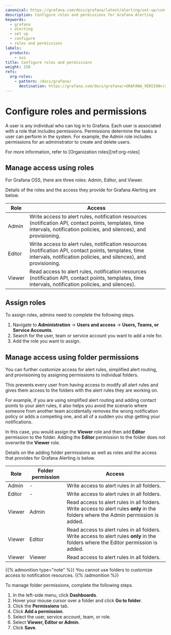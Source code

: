 ```yaml
---
canonical: https://grafana.com/docs/grafana/latest/alerting/set-up/configure-roles/
description: Configure roles and permissions for Grafana Alerting
keywords:
  - grafana
  - alerting
  - set up
  - configure
  - roles and permissions
labels:
  products:
    - oss
title: Configure roles and permissions
weight: 150
refs:
  org-roles:
    - pattern: /docs/grafana/
      destination: https://grafana.com/docs/grafana/<GRAFANA_VERSION>/administration/roles-and-permissions#organization-roles
---
```


# Configure roles and permissions

A user is any individual who can log in to Grafana. Each user is associated with a role that includes permissions. Permissions determine the tasks a user can perform in the system. For example, the Admin role includes permissions for an administrator to create and delete users.

For more information, refer to [Organization roles][ref:org-roles]

## Manage access using roles

For Grafana OSS, there are three roles: Admin, Editor, and Viewer.

Details of the roles and the access they provide for Grafana Alerting are below.

| Role   | Access                                                                                                                                                                    |
| ------ | ------------------------------------------------------------------------------------------------------------------------------------------------------------------------- |
| Admin  | Write access to alert rules, notification resources (notification API, contact points, templates, time intervals, notification policies, and silences), and provisioning. |
| Editor | Write access to alert rules, notification resources (notification API, contact points, templates, time intervals, notification policies, and silences), and provisioning. |
| Viewer | Read access to alert rules, notification resources (notification API, contact points, templates, time intervals, notification policies, and silences).                    |

## Assign roles

To assign roles, admins need to complete the following steps.

1. Navigate to **Administration** -> **Users and access** -> **Users, Teams, or Service Accounts**.
1. Search for the user, team or service account you want to add a role for.
1. Add the role you want to assign.

## Manage access using folder permissions

You can further customize access for alert rules, simplified alert routing, and provisioning by assigning permissions to individual folders.

This prevents every user from having access to modify all alert rules and gives them access to the folders with the alert rules they are working on.

For example, if you are using simplified alert routing and adding contact points to your alert rules, it also helps you avoid the scenario where someone from another team accidentally removes the wrong notification policy or adds a competing one, and all of a sudden you stop getting your notifications.

In this case, you would assign the **Viewer** role and then add **Editor** permission to the folder. Adding the **Editor** permission to the folder does not overwrite the **Viewer** role.

Details on the adding folder permissions as well as roles and the access that provides for Grafana Alerting is below.

| Role   | Folder permission | Access                                                                                    |
| ------ | ----------------- | ----------------------------------------------------------------------------------------- |
| Admin  | -                 | Write access to alert rules in all folders.                                               |
| Editor | -                 | Write access to alert rules in all folders.                                               |
| Viewer | Admin             | Read access to alert rules in all folders. Write access to alert rules **only** in the folders where the Admin permission is added.  |
| Viewer | Editor            | Read access to alert rules in all folders. Write access to alert rules **only** in the folders where the Editor permission is added. |
| Viewer | Viewer            | Read access to alert rules in all folders.                                                               |

{{% admonition type="note" %}}
You cannot use folders to customize access to notification resources.
{{% /admonition %}}

To manage folder permissions, complete the following steps.

1. In the left-side menu, click **Dashboards**.
1. Hover your mouse cursor over a folder and click **Go to folder**.
1. Click the **Permissions** tab.
1. Click **Add a permission**.
1. Select the user, service account, team, or role.
1. Select **Viewer, Editor or Admin**.
1. Click **Save**.
